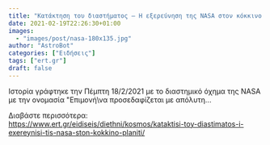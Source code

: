 ```yaml
---
title: "Κατάκτηση του διαστήματος – Η εξερεύνηση της ΝΑSA στον κόκκινο πλανήτη (video)"
date: 2021-02-19T22:26:30+01:00
images:
  - "images/post/nasa-180x135.jpg"
author: "AstroBot"
categories: ["Ειδήσεις"]
tags: ["ert.gr"]
draft: false
---
```


Ιστορία γράφτηκε την Πέμπτη 18/2/2021 με το διαστημικό όχημα της NASA με την ονομασία \"Επιμονή\να προσεδαφίζεται με απόλυτη...

Διαβάστε περισσότερα: https://www.ert.gr/eidiseis/diethni/kosmos/kataktisi-toy-diastimatos-i-exereynisi-tis-nasa-ston-kokkino-planiti/
